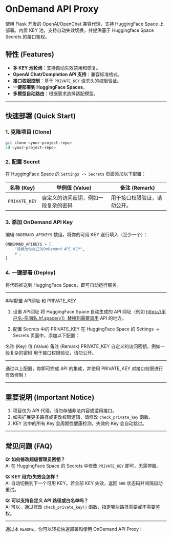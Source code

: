 # OnDemand API Proxy

使用 Flask 开发的 OpenAI/OpenChat 兼容代理，支持 HuggingFace Space 上部署。内置 KEY 池，支持自动失效切换，并提供基于 Huggingface Space Secrets 的接口鉴权。

## 特性 (Features)
- **多 KEY 池轮询**：支持自动失效禁用和恢复。
- **OpenAI Chat/Completion API 支持**：兼容标准格式。
- **接口权限控制**：基于 `PRIVATE_KEY` 请求头的权限验证。
- **一键部署到 HuggingFace Spaces**。
- **多模型自动路由**：根据需求选择适配模型。

---

## 快速部署 (Quick Start)

### 1. 克隆项目 (Clone)
```bash
git clone <your-project-repo>
cd <your-project-repo>
```

### 2. 配置 Secret
在 HuggingFace Space 的 `Settings -> Secrets` 页面添加以下配置：

| 名称 (Key)      | 举例值 (Value)                | 备注 (Remark)                          |
|-----------------|------------------------------|----------------------------------------|
| `PRIVATE_KEY`   | 自定义的访问密钥，例如一段复杂的密码 | 用于接口权限验证，请勿公开。             |

### 3. 添加 OnDemand API Key
编辑 `ONDEMAND_APIKEYS` 数组，将你的可用 KEY 逐行填入（至少一个）：

```python
ONDEMAND_APIKEYS = [
    "请换为你自己的OnDemand API KEY",
    # …
]
```

### 4. 一键部署 (Deploy)
将代码推送到 HuggingFace Space，即可自动运行服务。

---

###配置 API网址 和 PRIVATE_KEY
1. 设置 API网址
将 HuggingFace Space 自动生成的 API 网址（例如 https://用户名-空间名.hf.space/v1）替换到需要调用 API 的地方。

2. 配置 Secrets 中的 PRIVATE_KEY
在 HuggingFace Space 的 Settings -> Secrets 页面中，添加以下配置：

名称 (Key)	值 (Value)	备注 (Remark)
PRIVATE_KEY	自定义的访问密钥，例如一段复杂的密码	用于接口权限验证，请勿公开。

---

通过以上配置，你即可完成 API 的集成，并使用 PRIVATE_KEY 对接口权限进行有效控制！

---

## 重要说明 (Important Notice)
1. 项目仅为 API 代理，请勿存储非法内容或滥用接口。
2. 如需扩展更多路径或更改权限逻辑，请修改 `check_private_key` 函数。
3. KEY 池中的所有 Key 会周期性健康检测，失效的 Key 会自动跳过。

---

## 常见问题 (FAQ)

**Q: 如何修改超级管理员密钥？**  
A: 在 HuggingFace Space 的 Secrets 中修改 `PRIVATE_KEY` 即可，无需停服。

**Q: KEY 用完/失效会怎样？**  
A: 自动切换到下一个可用 KEY。若全部 KEY 失效，返回 `500` 状态码并间隔自动重试。

**Q: 可以支持自定义 API 路径或白名单吗？**  
A: 可以，通过修改 `check_private_key()` 函数，指定哪些路径需要或不需要鉴权。

--- 

通过本 `README`，你可以轻松快速部署和使用 OnDemand API Proxy！
